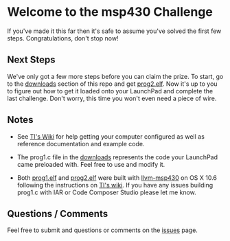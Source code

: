 Welcome to the msp430 Challenge
====================================

If you've made it this far then it's safe to assume you've solved the first few steps. Congratulations, don't stop now!

Next Steps
----------

We've only got a few more steps before you can claim the prize. To start, go to the [downloads][downloads] section of this repo and get [prog2.elf][prog2.elf]. Now it's up to you to figure out how to get it loaded onto your LaunchPad and complete the last challenge. Don't worry, this time you won't even need a piece of wire.

Notes
-----

* See [TI's Wiki][TI Wiki] for help getting your computer configured as well as reference documentation and example code.

* The prog1.c file in the [downloads][downloads] represents the code your LaunchPad came preloaded with. Feel free to use and modify it.

* Both [prog1.elf][prog1.elf] and [prog2.elf][prog2.elf] were built with [llvm-msp430](https://www.fooe.net/trac/llvm-msp430/) on OS X 10.6 following the instructions on [TI's wiki][TI Wiki]. If you have any issues building prog1.c with IAR or Code Composer Studio please let me know.

Questions / Comments
--------------------
Feel free to submit and questions or comments on the [issues](https://github.com/ortnec/ita2010/issues) page.

[TI Wiki]: <http://processors.wiki.ti.com/index.php/MSP430_LaunchPad_(MSP-EXP430G2)?DCMP=launchpad&HQS=Other+OT+launchpadwiki>
[downloads]: (https://github.com/ortnec/ita2010/downloads)
[prog1.elf]: (https://github.com/downloads/ortnec/ita2010/prog1.elf)
[prog2.elf]: (https://github.com/downloads/ortnec/ita2010/prog2.elf)